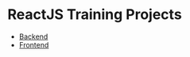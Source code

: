 # ReactJS Training Projects

- [Backend](../3-projects/task-manager-back-end/#task-manager-api)
- [Frontend](../3-projects/task-manager-gui/#task-manager-gui)